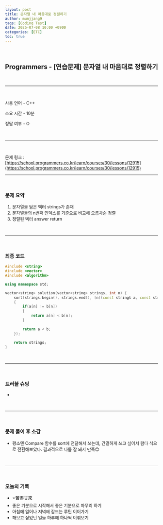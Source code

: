 ```yaml
---
layout: post
title: 문자열 내 마음대로 정렬하기
author: munjjang9
tags: [Coding Test]
date: 2025-07-08 10:00 +0900
categories: [ETC]
toc: true
---
```


<br>

## Programmers - [연습문제] 문자열 내 마음대로 정렬하기

<br>

---

<br>

사용 언어 - C++

소요 시간 - 10분

정답 여부 - O

<br>

---

<br>

문제 링크 : [https://school.programmers.co.kr/learn/courses/30/lessons/12915](https://school.programmers.co.kr/learn/courses/30/lessons/12915)
<br>

---

<br>

### 문제 요약

1. 문자열을 담은 벡터 strings가 존재
2. 문자열들의 n번째 인덱스를 기준으로 비교해 오름차순 정렬
3. 정렬된 벡터 answer return

<br>

---

<br>

### 최종 코드

```cpp
#include <string>
#include <vector>
#include <algorithm>

using namespace std;

vector<string> solution(vector<string> strings, int n) {
    sort(strings.begin(), strings.end(), [n](const string& a, const string& b)
    {
        if(a[n] != b[n])
        {
            return a[n] < b[n];
        }
        
        return a < b;
    });
    
    return strings;
}
```

<br>

---

<br>

### 트러블 슈팅
- 

<br>

---

<br>

### 문제 풀이 후 소감
- 평소엔 Compare 함수를 sort에 전달해서 쓰는데, 간결하게 쓰고 싶어서 람다 식으로 전환해보았다. 결과적으로 나름 잘 돼서 만족😊

<br>

---

<br>

### 오늘의 기록
- ⭐苦盡甘來
- 좋은 기분으로 시작해서 좋은 기분으로 마무리 하기
- 아침에 일어나 저녁에 잠드는 루틴 이어가기
- 해보고 싶었던 일들 하루에 하나씩 이뤄보기